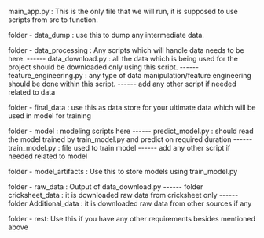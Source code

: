 main_app.py : This is the only file that we will run, it is supposed to use scripts from src to function.


folder - data_dump : use this to dump any intermediate data.

folder - data_processing : Any scripts which will handle data needs to be here.
------ data_download.py : all the data which is being used for the project should be downloaded only using this script.
------ feature_engineering.py : any type of data manipulation/feature engineering should be done within this script. 
------ add any other script if needed related to data

folder - final_data : use this as data store for your ultimate data which will be used in model for training

folder - model : modeling scripts here
------ predict_model.py : should read the model trained by train_model.py and predict on required duration
------ train_model.py : file used to train model
------ add any other script if needed related to model

folder - model_artifacts : Use this to store models using train_model.py

folder - raw_data : Output of data_download.py
------ folder cricksheet_data : it is downloaded raw data from cricksheet only 
------ folder Additional_data : it is downloaded raw data from other sources if any

folder - rest: Use this if you have any other requirements besides mentioned above








